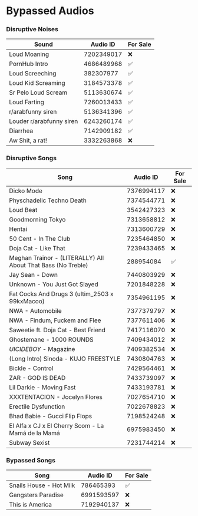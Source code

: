 # Bypassed Audios

### Disruptive Noises
Sound         | Audio ID     | For Sale
------------- | ------------ | ------------
Loud Moaning | 7202349017 | ❌
PornHub Intro | 4686489968 | ✅
Loud Screeching | 382307977 | ✅
Loud Kid Screaming | 3184573378 | ✅
Sr Pelo Loud Scream | 5113630674 | ✅
Loud Farting | 7260013433 | ✅
r/arabfunny siren | 5136341396 | ✅
Louder r/arabfunny siren | 6243260174 | ✅
Diarrhea | 7142909182 | ✅
Aw Shit, a rat! | 3332263868 | ❌

### Disruptive Songs 
Song          | Audio ID     | For Sale
------------- | ------------ | ------------
Dicko Mode | 7376994117 | ❌
Physchadelic Techno Death | 7374544771 | ❌
Loud Beat | 3542427323 | ❌
Goodmorning Tokyo | 7313658812 | ❌
Hentai | 7313600729 | ❌
50 Cent - In The Club | 7235464850 | ❌
Doja Cat - Like That | 7239433465 | ❌
Meghan Trainor - (LITERALLY) All About That Bass (No Treble) | 288954084 | ✅
Jay Sean - Down | 7440803929 | ❌
Unknown - You Just Got Slayed | 7201848228 | ❌
Fat Cocks And Drugs 3 (ultim_2503 x 99kxMacoo) | 7354961195 | ❌
NWA - Automobile | 7377379797 | ❌
NWA - Findum, Fuckem and Flee | 7377611406 | ❌
Saweetie ft. Doja Cat - Best Friend | 7417116070 | ❌
Ghostemane - 1000 ROUNDS | 7409434012 | ❌
$UICIDEBOY$ - Magazine | 7409382534 | ❌
(Long Intro) Sinoda - KUJO FREESTYLE | 7430804763 | ❌
Bickle - Control | 7429564461 | ❌
ZAR - GOD IS DEAD | 7433739097 | ❌
Lil Darkie - Moving Fast | 7433193781 | ❌
XXXTENTACION - Jocelyn Flores | 7027654710 | ❌
Erectile Dysfunction | 7022678823 | ❌
Bhad Babie - Gucci Flip Flops | 7198524248 | ❌
El Alfa x CJ x El Cherry Scom - La Mamá de la Mamá | 6975983450 | ❌
Subway Sexist | 7231744214 | ❌

### Bypassed Songs
Song          | Audio ID     | For Sale
------------- | ------------ | ------------
Snails House - Hot Milk | 786465393 | ✅
Gangsters Paradise | 6991593597 | ❌
This is America | 7192940137 | ❌
